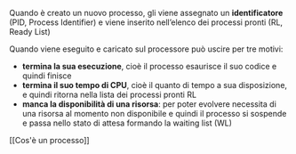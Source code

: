 Quando è creato un nuovo processo, gli viene assegnato un **identificatore** (PID, Process Identifier) e viene inserito nell’elenco dei processi pronti (RL, Ready List)

Quando viene eseguito e caricato sul processore può uscire per tre motivi:
- **termina la sua esecuzione**, cioè il processo esaurisce il suo codice e quindi finisce
- **termina il suo tempo di CPU**, cioè il quanto di tempo a sua disposizione, e quindi ritorna nella lista dei processi pronti RL
- **manca la disponibilità di una risorsa**: per poter evolvere necessita di una risorsa al momento non disponibile e quindi il processo si sospende e passa nello stato di attesa formando la waiting list (WL)

[[Cos'è un processo]]